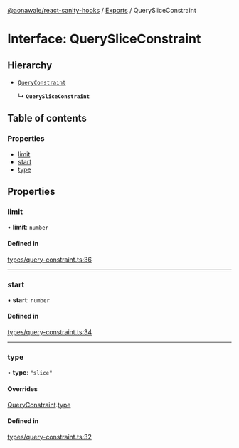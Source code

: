 [@aonawale/react-sanity-hooks](../README.md) / [Exports](../modules.md) / QuerySliceConstraint

# Interface: QuerySliceConstraint

## Hierarchy

- [`QueryConstraint`](QueryConstraint.md)

  ↳ **`QuerySliceConstraint`**

## Table of contents

### Properties

- [limit](QuerySliceConstraint.md#limit)
- [start](QuerySliceConstraint.md#start)
- [type](QuerySliceConstraint.md#type)

## Properties

### limit

• **limit**: `number`

#### Defined in

[types/query-constraint.ts:36](https://github.com/aonawale/react-sanity-hooks/blob/df1921e/src/types/query-constraint.ts#L36)

___

### start

• **start**: `number`

#### Defined in

[types/query-constraint.ts:34](https://github.com/aonawale/react-sanity-hooks/blob/df1921e/src/types/query-constraint.ts#L34)

___

### type

• **type**: ``"slice"``

#### Overrides

[QueryConstraint](QueryConstraint.md).[type](QueryConstraint.md#type)

#### Defined in

[types/query-constraint.ts:32](https://github.com/aonawale/react-sanity-hooks/blob/df1921e/src/types/query-constraint.ts#L32)
